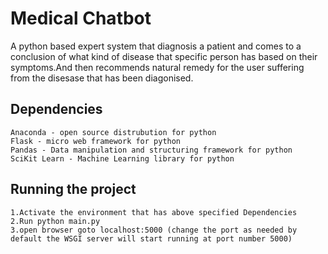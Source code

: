 # Medical Chatbot
A python based expert system that diagnosis a patient and comes to a conclusion of what kind of disease that specific person has based on their symptoms.And then recommends natural remedy for the user suffering from the disesase that has been diagonised.

## Dependencies
```
Anaconda - open source distrubution for python
Flask - micro web framework for python
Pandas - Data manipulation and structuring framework for python
SciKit Learn - Machine Learning library for python
```
## Running the project
```
1.Activate the environment that has above specified Dependencies
2.Run python main.py
3.open browser goto localhost:5000 (change the port as needed by default the WSGI server will start running at port number 5000)
```

